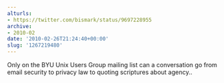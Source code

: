 ```yaml
---
alturls:
- https://twitter.com/bismark/status/9697228955
archive:
- 2010-02
date: '2010-02-26T21:24:40+00:00'
slug: '1267219480'
---
```


Only on the BYU Unix Users Group mailing list can a conversation go from email security to privacy law to quoting scriptures about agency..

